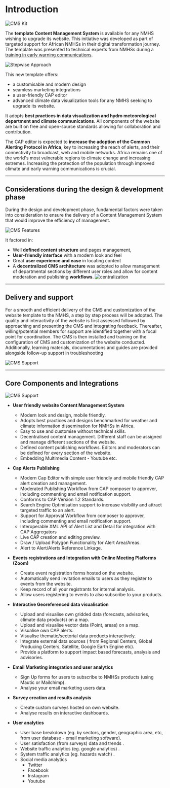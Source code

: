 # Introduction

![CMS Kit](../_static/images/home/cms_package_kit.jpg "CMS Kit")

The **template Content Management System** is available for any NMHS wishing to upgrade its website. This initiative was developed as part of targeted support for African NMHSs in their digital transformation journey. The template was presented to technical experts from NMHSs during a [training in early warning communications](https://public.wmo.int/en/resources/meteoworld/building-capacity-africa-achieve-early-warnings-all).

![Stepwise Approach](../_static/images/home/stepwise_approach.jpg "Stepwise Approach")

This new template offers:
- a customisable and modern design
- seamless marketing integrations
- a user-friendly CAP editor
- advanced climate data visualization tools for any NMHS seeking to upgrade its website. 

It adopts **best practices in data visualization and hydro meteorological department and climate communications**. All components of the website are built on free and open-source standards allowing for collaboration and contribution.

The CAP editor is expected to **increase the adoption of the Common Alerting Protocol in Africa**, key to increasing the reach of alerts, and their connectivity to broadcast, web and mobile networks. Africa remains one of the world's most vulnerable regions to climate change and increasing extremes. Increasing the protection of the population through improved climate and early warning communications is crucial. 

---

## Considerations during the design & development phase

During the design and development phase, fundamental factors were taken into consideration to ensure the delivery of a Content Management System that would improve the efficiency of management. 

![CMS Features](../_static/images/home/features.jpg "CMS Features")

It factored in:
- Well **defined content structure** and pages management, 
- **User-friendly interface** with a modern look and feel
- Great **user experience and ease** in locating content
- A **decentralized CMS architecture** was adopted to allow management of departmental sections by different user roles and allow for content moderation and publishing **workflows**. ![centralization](../_static/images/home/centralization.jpg "centralization")

---

## Delivery and support

For a smooth and efficient delivery of the CMS and customization of the website template to the NMHS, a step by step process will be adopted. The quality and interactivity of the website is first assessed followed by approaching and presenting the CMS and integrating feedback. Thereafter, willing/potential members for support are identified together with a focal point for coordination. The CMS is then installed and training on the configuration of CMS and customization of the website conducted. Additionally, learning materials, documentations and guides are provided alongside follow-up support in troubleshooting

![CMS Support](../_static/images/home/support.jpg "CMS Support")

---

## Core Components and Integrations

![CMS Support](../_static/images/home/cms_banner_types.png "CMS")

-   **User friendly website Content Management System**

    -   Modern look and design, mobile friendly.
    -   Adopts best practices and designs benchmarked for weather and climate information dissemination for NMHSs in Africa.
    -   Easy to use and customise without technical skills.
    -   Decentralised content management. Different staff can be assigned and manage different sections of the website.
    -   Defined content publishing workflows. Editors and moderators can be defined for every section of the website.
    -   Embedding Multimedia Content - Youtube etc.

-   **Cap Alerts Publishing**

    -   Modern Cap Editor with simple user friendly and mobile friendly CAP alert creation and management.
    -   Moderated Publishing Workflow from CAP composer to approver, including commenting and email notification support.
    -   Conforms to CAP Version 1.2 Standards.
    -   Search Engine Optimisation support to increase visibility and attract targeted traffic to an alert.
    -   Support for Approval Workflow from composer to approver, including commenting and email notification support.
    -   Interoperable XML API of Alert List and Detail for integration with CAP Aggregators 
    -   Live CAP creation and editing preview.
    -   Draw / Upload Polygon Functionality for Alert Area/Areas.
    -   Alert to Alert/Alerts Reference Linkage.

-   **Events registrations and Integration with Online Meeting Platforms (Zoom)**

    -   Create event registration forms hosted on the website.
    -   Automatically send invitation emails to users as they register to events from the website.
    -   Keep record of all your registrants for internal analysis.
    -   Allow users registering to events to also subscribe to your products.

-   **Interactive Georeferenced data visualisation**

    -   Upload and visualise own gridded data (forecasts, advisories, climate data products) on a map.
    -   Upload and visualise vector data (Point, areas) on a map.
    -   Visualise own CAP alerts.
    -   Visualise thematic/sectorial data products interactively.
    -   Integrate external data sources ( from Regional Centers, Global Producing Centers, Satellite, Google Earth Engine etc).
    -   Provide a platform to support impact based forecasts, analysis and advisories.

-   **Email Marketing integration and user analytics**

    -   Sign Up forms for users to subscribe to NMHSs products (using Mautic or Mailchimp).
    -   Analyse your email marketing users data.

-   **Survey creation and results analysis**

    -   Create custom surveys hosted on own website.
    -   Analyse results on interactive dashboards.

-   **User analytics**

    -   User base breakdown (eg. by sectors, gender, geographic area, etc, from user database - email marketing software).
    -   User satisfaction (from surveys) data and trends .
    -   Website traffic analytics (eg. google analytics) .
    -   System traffic analytics (eg. hazards watch) .
    -   Social media analytics 
        -   Twitter
        -   Facebook 
        -   Instagram
        -   Youtube